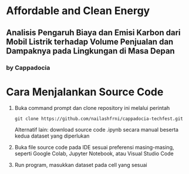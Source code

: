 # Affordable and Clean Energy
## Analisis Pengaruh Biaya dan Emisi Karbon dari Mobil Listrik terhadap Volume Penjualan dan Dampaknya pada Lingkungan di Masa Depan
### by Cappadocia

# Cara Menjalankan Source Code

1. Buka command prompt dan clone repository ini melalui perintah
    
    ```git clone https://github.com/nailashfrni/cappadocia-techfest.git```
    
    Alternatif lain: download source code .ipynb secara manual beserta kedua dataset yang diperlukan

2. Buka file source code pada IDE sesuai preferensi masing-masing, seperti Google Colab, Jupyter Notebook, atau Visual Studio Code

3. Run program, masukkan dataset pada cell yang sesuai